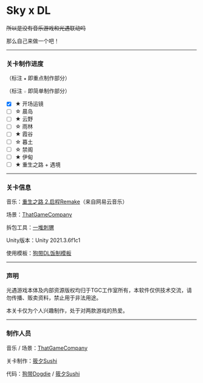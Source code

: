 # Sky x DL

~~所以是没有音乐游戏和光遇联动吗~~

那么自己来做一个吧！

---

### 关卡制作进度

（标注 `★` 即重点制作部分）

（标注 `☆` 即简单制作部分）

- [x] ★ 开场运镜
- [ ] ☆ 晨岛
- [ ] ★ 云野
- [ ] ☆ 雨林
- [ ] ★ 霞谷
- [ ] ☆ 暮土
- [ ] ☆ 禁阁
- [ ] ★ 伊甸
- [ ] ★ 重生之路 + 遇境 

---

### 关卡信息

音乐：[重生之路 2.启程Remake](http://music.163.com/#/m/dj?id=2488305992)（来自网易云音乐）

场景：[ThatGameCompany](https://thatgamecompany.com/)

拆包工具：[一堆刺猬](https://www.bilibili.com/video/BV1ce4y1q77r)

Unity版本：Unity 2021.3.6f1c1

使用模板：[狗带DL饭制模板](https://github.com/dogdie233?tab=repositories)

---

### 声明

光遇游戏本体及内部资源版权均归于TGC工作室所有，本软件仅供技术交流，请勿传播、贩卖资料，禁止用于非法用途。

本关卡仅为个人兴趣制作，处于对两款游戏的热爱。

---

### 制作人员

音乐 / 场景：[ThatGameCompany](https://thatgamecompany.com/)

关卡制作：[筱夕Sushi](https://space.bilibili.com/351243963)

代码：[狗带Dogdie](https://space.bilibili.com/41589917) / [筱夕Sushi](https://space.bilibili.com/351243963)
